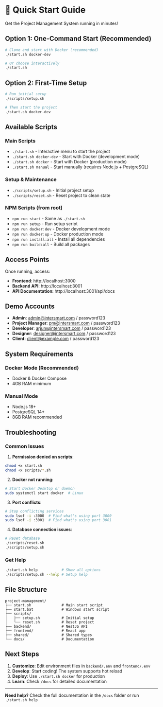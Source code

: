 # 🚀 Quick Start Guide

Get the Project Management System running in minutes!

## Option 1: One-Command Start (Recommended)

```bash
# Clone and start with Docker (recommended)
./start.sh docker-dev

# Or choose interactively
./start.sh
```

## Option 2: First-Time Setup

```bash
# Run initial setup
./scripts/setup.sh

# Then start the project
./start.sh docker-dev
```

## Available Scripts

### Main Scripts
- `./start.sh` - Interactive menu to start the project
- `./start.sh docker-dev` - Start with Docker (development mode)
- `./start.sh docker` - Start with Docker (production mode)  
- `./start.sh manual` - Start manually (requires Node.js + PostgreSQL)

### Setup & Maintenance
- `./scripts/setup.sh` - Initial project setup
- `./scripts/reset.sh` - Reset project to clean state

### NPM Scripts (from root)
- `npm run start` - Same as `./start.sh`
- `npm run setup` - Run setup script
- `npm run docker:dev` - Docker development mode
- `npm run docker:up` - Docker production mode
- `npm run install:all` - Install all dependencies
- `npm run build:all` - Build all packages

## Access Points

Once running, access:
- **Frontend**: http://localhost:3000
- **Backend API**: http://localhost:3001
- **API Documentation**: http://localhost:3001/api/docs

## Demo Accounts

- **Admin**: admin@intersmart.com / password123
- **Project Manager**: pm@intersmart.com / password123  
- **Developer**: arjun@intersmart.com / password123
- **Designer**: designer@intersmart.com / password123
- **Client**: client@example.com / password123

## System Requirements

### Docker Mode (Recommended)
- Docker & Docker Compose
- 4GB RAM minimum

### Manual Mode  
- Node.js 18+
- PostgreSQL 14+
- 8GB RAM recommended

## Troubleshooting

### Common Issues

1. **Permission denied on scripts**:
```bash
chmod +x start.sh
chmod +x scripts/*.sh
```

2. **Docker not running**:
```bash
# Start Docker Desktop or daemon
sudo systemctl start docker  # Linux
```

3. **Port conflicts**:
```bash
# Stop conflicting services
sudo lsof -i :3000  # Find what's using port 3000
sudo lsof -i :3001  # Find what's using port 3001
```

4. **Database connection issues**:
```bash
# Reset database
./scripts/reset.sh
./scripts/setup.sh
```

### Get Help

```bash
./start.sh help           # Show all options
./scripts/setup.sh --help # Setup help
```

## File Structure

```
project-management/
├── start.sh              # Main start script
├── start.bat             # Windows start script
├── scripts/
│   ├── setup.sh          # Initial setup
│   └── reset.sh          # Reset project
├── backend/              # NestJS API
├── frontend/             # React app
├── shared/               # Shared types
└── docs/                 # Documentation
```

## Next Steps

1. **Customize**: Edit environment files in `backend/.env` and `frontend/.env`
2. **Develop**: Start coding! The system supports hot reload
3. **Deploy**: Use `./start.sh docker` for production
4. **Learn**: Check `/docs` for detailed documentation

---

**Need help?** Check the full documentation in the `/docs` folder or run `./start.sh help`